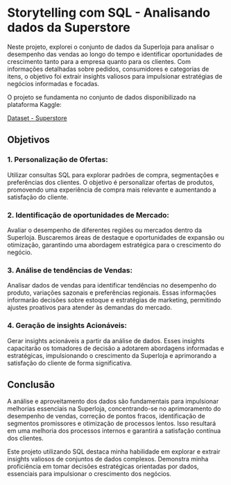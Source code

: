 # Storytelling com SQL - Analisando dados da Superstore

Neste projeto, explorei o conjunto de dados da Superloja para analisar o desempenho das vendas ao longo do tempo e identificar oportunidades de crescimento tanto para a empresa quanto para os clientes. Com informações detalhadas sobre pedidos, consumidores e categorias de itens, o objetivo foi extrair insights valiosos para impulsionar estratégias de negócios informadas e focadas.

 O projeto se fundamenta no conjunto de dados disponibilizado na plataforma Kaggle:
 
 [Dataset - Superstore](https://www.kaggle.com/datasets/vivek468/superstore-dataset-final)

 ## Objetivos
### 1. Personalização de Ofertas: ###
Utilizar consultas SQL para explorar padrões de compra, segmentações e preferências dos clientes. O objetivo é personalizar ofertas de produtos, promovendo uma experiência de compra mais relevante e aumentando a satisfação do cliente.

### 2. Identificação de oportunidades de Mercado: ###
Avaliar o desempenho de diferentes regiões ou mercados dentro da Superloja. Buscaremos áreas de destaque e oportunidades de expansão ou otimização, garantindo uma abordagem estratégica para o crescimento do negócio.

### 3. Análise de tendências de Vendas: ###
Analisar dados de vendas para identificar tendências no desempenho do produto, variações sazonais e preferências regionais. Essas informações informarão decisões sobre estoque e estratégias de marketing, permitindo ajustes proativos para atender às demandas do mercado.

### 4. Geração de insights Acionáveis: ###
Gerar insights acionáveis a partir da análise de dados. Esses insights capacitarão os tomadores de decisão a adotarem abordagens informadas e estratégicas, impulsionando o crescimento da Superloja e aprimorando a satisfação do cliente de forma significativa.

## Conclusão
A análise e aproveitamento dos dados são fundamentais para impulsionar melhorias essenciais na Superloja, concentrando-se no aprimoramento do desempenho de vendas, correção de pontos fracos, identificação de segmentos promissores e otimização de processos lentos. Isso resultará em uma melhoria dos processos internos e garantirá a satisfação contínua dos clientes.

Este projeto utilizando SQL destaca minha habilidade em explorar e extrair insights valiosos de conjuntos de dados complexos. Demonstra minha proficiência em tomar decisões estratégicas orientadas por dados, essenciais para impulsionar o crescimento dos negócios. 
